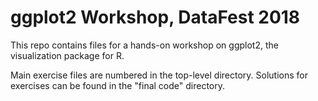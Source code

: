 # ggplot2 Workshop, DataFest 2018

This repo contains files for a hands-on workshop on ggplot2, the visualization package for R.

Main exercise files are numbered in the top-level directory. Solutions for exercises can be found in the "final code" directory.
